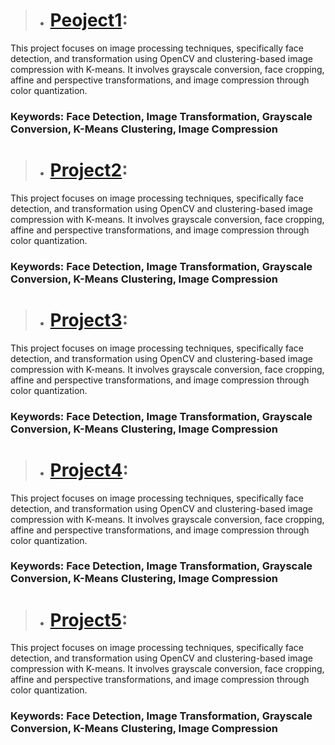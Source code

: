 > - # [Peoject1](https://colab.research.google.com/drive/18b-PIifJlUZobh9p-Odk3gjS6QKSQI1s?usp=sharing):
This project focuses on image processing techniques, specifically face detection, and transformation using OpenCV and clustering-based image compression with K-means. It involves grayscale conversion, face cropping, affine and perspective transformations, and image compression through color quantization.
### Keywords: **Face Detection, Image Transformation, Grayscale Conversion, K-Means Clustering, Image Compression**
> - # [Project2](https://colab.research.google.com/drive/1ACaLJaJkvE0B4WCXPyAWHzAHImfoTxqv?usp=sharing):
This project focuses on image processing techniques, specifically face detection, and transformation using OpenCV and clustering-based image compression with K-means. It involves grayscale conversion, face cropping, affine and perspective transformations, and image compression through color quantization.
### Keywords: **Face Detection, Image Transformation, Grayscale Conversion, K-Means Clustering, Image Compression**
> - # [Project3](https://colab.research.google.com/drive/1Ow1Wqt-70UG8cOrBQKyCzV2tXHA9sLJq?usp=sharing):
This project focuses on image processing techniques, specifically face detection, and transformation using OpenCV and clustering-based image compression with K-means. It involves grayscale conversion, face cropping, affine and perspective transformations, and image compression through color quantization.
### Keywords: **Face Detection, Image Transformation, Grayscale Conversion, K-Means Clustering, Image Compression**
> - # [Project4](https://colab.research.google.com/drive/1IKUpb1Fo0769nr1VR0eEaKxgiKa7wcfT?usp=sharing):
This project focuses on image processing techniques, specifically face detection, and transformation using OpenCV and clustering-based image compression with K-means. It involves grayscale conversion, face cropping, affine and perspective transformations, and image compression through color quantization.
### Keywords: **Face Detection, Image Transformation, Grayscale Conversion, K-Means Clustering, Image Compression**
> - # [Project5](https://colab.research.google.com/drive/1IKUpb1Fo0769nr1VR0eEaKxgiKa7wcfT?usp=sharing):
This project focuses on image processing techniques, specifically face detection, and transformation using OpenCV and clustering-based image compression with K-means. It involves grayscale conversion, face cropping, affine and perspective transformations, and image compression through color quantization.
### Keywords: **Face Detection, Image Transformation, Grayscale Conversion, K-Means Clustering, Image Compression**

